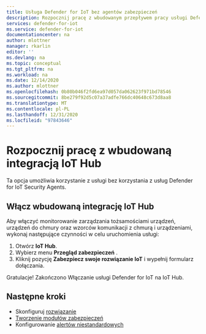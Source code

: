 ```yaml
---
title: Usługa Defender for IoT bez agentów zabezpieczeń
description: Rozpocznij pracę z wbudowanym przepływem pracy usługi Defender for IoT.
services: defender-for-iot
ms.service: defender-for-iot
documentationcenter: na
author: mlottner
manager: rkarlin
editor: ''
ms.devlang: na
ms.topic: conceptual
ms.tgt_pltfrm: na
ms.workload: na
ms.date: 12/14/2020
ms.author: mlottner
ms.openlocfilehash: 0b80b046f2fd6ea97d057da062623f971bd78546
ms.sourcegitcommit: 8be279f92d5c07a37adfe766dc40648c673d8aa8
ms.translationtype: MT
ms.contentlocale: pl-PL
ms.lasthandoff: 12/31/2020
ms.locfileid: "97843646"
---
```

# <a name="get-started-with-built-in-iot-hub-integration"></a>Rozpocznij pracę z wbudowaną integracją IoT Hub

Ta opcja umożliwia korzystanie z usługi bez korzystania z usług Defender for IoT Security Agents.

## <a name="enable-built-in-iot-hub-integration"></a>Włącz wbudowaną integrację IoT Hub

Aby włączyć monitorowanie zarządzania tożsamościami urządzeń, urządzeń do chmury oraz wzorców komunikacji z chmurą i urządzeniami, wykonaj następujące czynności w celu uruchomienia usługi:

1. Otwórz **IoT Hub**.
1. Wybierz menu **Przegląd zabezpieczeń** .
1. Kliknij pozycję **Zabezpiecz swoje rozwiązanie IoT** i wypełnij formularz dołączania.

Gratulacje! Zakończono Włączanie usługi Defender for IoT na IoT Hub.

## <a name="next-steps"></a>Następne kroki

- Skonfiguruj [rozwiązanie](quickstart-configure-your-solution.md)
- [Tworzenie modułów zabezpieczeń](quickstart-create-security-twin.md)
- Konfigurowanie [alertów niestandardowych](quickstart-create-custom-alerts.md)

